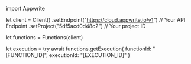 import Appwrite

let client = Client()
    .setEndpoint("https://cloud.appwrite.io/v1") // Your API Endpoint
    .setProject("5df5acd0d48c2") // Your project ID

let functions = Functions(client)

let execution = try await functions.getExecution(
    functionId: "[FUNCTION_ID]",
    executionId: "[EXECUTION_ID]"
)

